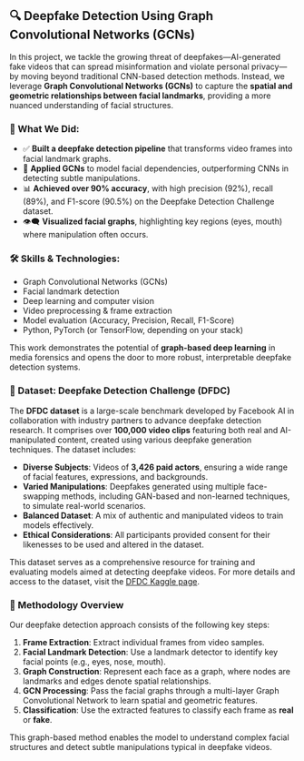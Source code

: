 ## 🔍 Deepfake Detection Using Graph Convolutional Networks (GCNs)

In this project, we tackle the growing threat of deepfakes—AI-generated fake videos that can spread misinformation and violate personal privacy—by moving beyond traditional CNN-based detection methods. Instead, we leverage **Graph Convolutional Networks (GCNs)** to capture the **spatial and geometric relationships between facial landmarks**, providing a more nuanced understanding of facial structures.

### 🚀 What We Did:

* ✅ **Built a deepfake detection pipeline** that transforms video frames into facial landmark graphs.
* 🧠 **Applied GCNs** to model facial dependencies, outperforming CNNs in detecting subtle manipulations.
* 📊 **Achieved over 90% accuracy**, with high precision (92%), recall (89%), and F1-score (90.5%) on the Deepfake Detection Challenge dataset.
* 👁️‍🗨️ **Visualized facial graphs**, highlighting key regions (eyes, mouth) where manipulation often occurs.

### 🛠️ Skills & Technologies:

* Graph Convolutional Networks (GCNs)
* Facial landmark detection
* Deep learning and computer vision
* Video preprocessing & frame extraction
* Model evaluation (Accuracy, Precision, Recall, F1-Score)
* Python, PyTorch (or TensorFlow, depending on your stack)

This work demonstrates the potential of **graph-based deep learning** in media forensics and opens the door to more robust, interpretable deepfake detection systems.


### 📁 Dataset: Deepfake Detection Challenge (DFDC)

The **DFDC dataset** is a large-scale benchmark developed by Facebook AI in collaboration with industry partners to advance deepfake detection research. It comprises over **100,000 video clips** featuring both real and AI-manipulated content, created using various deepfake generation techniques. The dataset includes:

* **Diverse Subjects**: Videos of **3,426 paid actors**, ensuring a wide range of facial features, expressions, and backgrounds.
* **Varied Manipulations**: Deepfakes generated using multiple face-swapping methods, including GAN-based and non-learned techniques, to simulate real-world scenarios.
* **Balanced Dataset**: A mix of authentic and manipulated videos to train models effectively.
* **Ethical Considerations**: All participants provided consent for their likenesses to be used and altered in the dataset.

This dataset serves as a comprehensive resource for training and evaluating models aimed at detecting deepfake videos. For more details and access to the dataset, visit the [DFDC Kaggle page](https://www.kaggle.com/competitions/deepfake-detection-challenge).



### 🧪 Methodology Overview

Our deepfake detection approach consists of the following key steps:

1. **Frame Extraction**: Extract individual frames from video samples.
2. **Facial Landmark Detection**: Use a landmark detector to identify key facial points (e.g., eyes, nose, mouth).
3. **Graph Construction**: Represent each face as a graph, where nodes are landmarks and edges denote spatial relationships.
4. **GCN Processing**: Pass the facial graphs through a multi-layer Graph Convolutional Network to learn spatial and geometric features.
5. **Classification**: Use the extracted features to classify each frame as **real** or **fake**.

This graph-based method enables the model to understand complex facial structures and detect subtle manipulations typical in deepfake videos.



